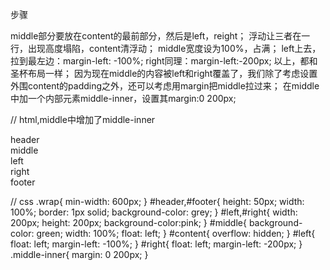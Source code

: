 步骤

middle部分要放在content的最前部分，然后是left，reight；
浮动让三者在一行，出现高度塌陷，content清浮动；
middle宽度设为100%，占满；
left上去，拉到最左边：margin-left: -100%; right同理：margin-left:-200px;
以上，都和圣杯布局一样；
因为现在middle的内容被left和right覆盖了，我们除了考虑设置外围content的padding之外，还可以考虑用margin把middle拉过来；
在middle中加一个内部元素middle-inner，设置其margin:0 200px;


// html,middle中增加了middle-inner
<div class="wrap">
  <div id="header">header</div>
  <div id="content">
    <div id="middle">
      <div class="middle-inner">
        middle
      </div>
    </div>
    <div id="left">left</div>
    <div id="right">right</div>
  </div>
  <div id="footer">footer</div>
</div>

// css
.wrap{
  min-width: 600px;
}
#header,#footer{
    height: 50px;
    width: 100%;
    border: 1px solid;
    background-color: grey;
}
#left,#right{
  width: 200px;
  height: 200px;
  background-color:pink;
}
#middle{
  background-color: green;
  width: 100%;
  float: left;
}
#content{
  overflow: hidden;
}
#left{
  float: left;
  margin-left: -100%;
}
#right{
  float: left;
  margin-left: -200px;
}
.middle-inner{
  margin: 0 200px;
}

